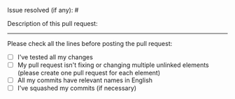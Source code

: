 Issue resolved (if any): # <!-- issue number -->

Description of this pull request:

<!-- Describe the content of your pull request  -->

---

Please check all the lines before posting the pull request:

- [ ] I've tested all my changes
- [ ] My pull request isn't fixing or changing multiple unlinked elements (please create one pull request for each element)
- [ ] All my commits have relevant names in English
- [ ] I've squashed my commits (if necessary)